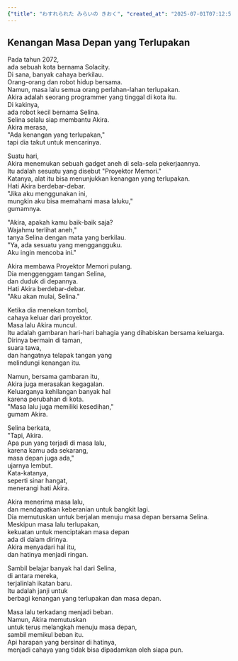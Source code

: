 ```yaml
---
{"title": "わすれられた みらいの きおく", "created_at": "2025-07-01T07:12:58.957854+09:00", "pattern_id": 8, "pattern_name": "未来の忘却型", "year": 2072}
---
```


## Kenangan Masa Depan yang Terlupakan

Pada tahun 2072,  
ada sebuah kota bernama Solacity.  
Di sana, banyak cahaya berkilau.  
Orang-orang dan robot hidup bersama.  
Namun, masa lalu semua orang perlahan-lahan terlupakan.  
Akira adalah seorang programmer yang tinggal di kota itu.  
Di kakinya,  
ada robot kecil bernama Selina.  
Selina selalu siap membantu Akira.  
Akira merasa,  
"Ada kenangan yang terlupakan,"  
tapi dia takut untuk mencarinya.

Suatu hari,  
Akira menemukan sebuah gadget aneh di sela-sela pekerjaannya.  
Itu adalah sesuatu yang disebut "Proyektor Memori."  
Katanya, alat itu bisa menunjukkan kenangan yang terlupakan.  
Hati Akira berdebar-debar.  
"Jika aku menggunakan ini,  
mungkin aku bisa memahami masa laluku,"  
gumamnya.

"Akira, apakah kamu baik-baik saja?  
Wajahmu terlihat aneh,"  
tanya Selina dengan mata yang berkilau.  
"Ya, ada sesuatu yang menggangguku.  
Aku ingin mencoba ini."

Akira membawa Proyektor Memori pulang.  
Dia menggenggam tangan Selina,  
dan duduk di depannya.  
Hati Akira berdebar-debar.  
"Aku akan mulai, Selina."

Ketika dia menekan tombol,  
cahaya keluar dari proyektor.  
Masa lalu Akira muncul.  
Itu adalah gambaran hari-hari bahagia yang dihabiskan bersama keluarga.  
Dirinya bermain di taman,  
suara tawa,  
dan hangatnya telapak tangan yang  
melindungi kenangan itu.

Namun, bersama gambaran itu,  
Akira juga merasakan kegagalan.  
Keluarganya kehilangan banyak hal  
karena perubahan di kota.  
"Masa lalu juga memiliki kesedihan,"  
gumam Akira.

Selina berkata,  
"Tapi, Akira.  
Apa pun yang terjadi di masa lalu,  
karena kamu ada sekarang,  
masa depan juga ada,"  
ujarnya lembut.  
Kata-katanya,  
seperti sinar hangat,  
menerangi hati Akira.

Akira menerima masa lalu,  
dan mendapatkan keberanian untuk bangkit lagi.  
Dia memutuskan untuk berjalan menuju masa depan bersama Selina.  
Meskipun masa lalu terlupakan,  
kekuatan untuk menciptakan masa depan  
ada di dalam dirinya.  
Akira menyadari hal itu,  
dan hatinya menjadi ringan.

Sambil belajar banyak hal dari Selina,  
di antara mereka,  
terjalinlah ikatan baru.  
Itu adalah janji untuk  
berbagi kenangan yang terlupakan dan masa depan.

Masa lalu terkadang menjadi beban.  
Namun, Akira memutuskan  
untuk terus melangkah menuju masa depan,  
sambil memikul beban itu.  
Api harapan yang bersinar di hatinya,  
menjadi cahaya yang tidak bisa dipadamkan oleh siapa pun.
